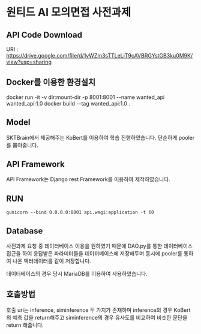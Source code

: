 # 원티드 AI 모의면접 사전과제
## API Code Download
URI : https://drive.google.com/file/d/1vWZm3sTTLeLiT9cAVBRGYstGB3ku0M9K/view?usp=sharing

## Docker를 이용한 환경설치
   docker run -it -v dir:mount-dir -p 8001:8001 --name wanted_api wanted_api:1.0
   docker build --tag wanted_api:1.0 .
   
## Model
SKTBrain에서 제공해주는 KoBert를 이용하여 학습 진행하였습니다. 단순하게 pooler를 뽑아줍니다.

## API Framework
API Framework는 Django rest Framework를 이용하여 제작하였습니다.

## RUN
    gunicorn --bind 0.0.0.0:8001 api.wsgi:application -t 60

## Database
사전과제 요청 중 데이터베이스 이용을 원하였기 때문에 DAO.py를 통한 데이터베이스 접근을 하여 응답받은 파라미터들을 데이터베이스에 저장해두며
동시에 pooler를 통하여 나온 벡터데이터를 같이 저장합니다.

데이터베이스의 경우 당시 MariaDB를 이용하여 사용하였습니다.

## 호출방법
호출 uri는
inference, siminference 두 가지가 존재하며 inference의 경우 KoBert의 예측 값을 return해주고
siminference의 경우 유사도를 비교하여 비슷한 문단을 return 해줍니다.
